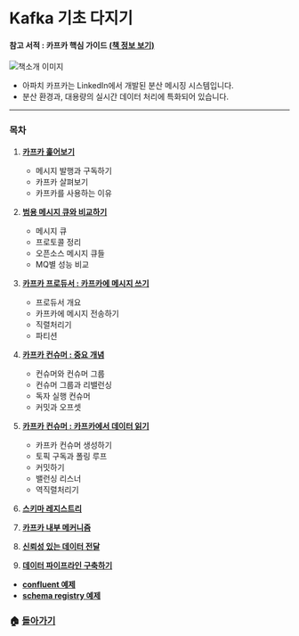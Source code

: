 # Kafka 기초 다지기

#### 참고 서적 : 카프카 핵심 가이드 [(책 정보 보기)](https://book.naver.com/bookdb/book_detail.nhn?bid=14093855)

![책소개 이미지](https://blogfiles.pstatic.net/MjAxODEyMjhfMTQg/MDAxNTQ1OTM5NTc0MjM1.lyhES1P4ku6xkSfqADeJmIKvGGvFB02tpSFJDIl8Xcog.rhAmyr6QAtQywjrRddknRdjmGl_eml4EI5_zQa7fLrEg.JPEG.3457soso/%EC%8A%A4%ED%81%AC%EB%A6%B0%EC%83%B7_2018-12-28_04-37-10.png)

- 아파치 카프카는 LinkedIn에서 개발된 분산 메시징 시스템입니다.
- 분산 환경과, 대용량의 실시간 데이터 처리에 특화되어 있습니다.

  

***

### 목차

1. [**카프카 훑어보기**](https://github.com/3457soso/TIL/blob/master/Kafka/01_Intro.md)

   - 메시지 발행과 구독하기
   - 카프카 살펴보기
   - 카프카를 사용하는 이유
2. [**범용 메시지 큐와 비교하기**](https://github.com/3457soso/TIL/blob/master/Kafka/02_compare.md)  

   - 메시지 큐
   - 프로토콜 정리
   - 오픈소스 메시지 큐들
   - MQ별 성능 비교
3. [**카프카 프로듀서 : 카프카에 메시지 쓰기**](https://github.com/3457soso/TIL/blob/master/Kafka/03_producer.md) 

   - 프로듀서 개요
   - 카프카에 메시지 전송하기
   - 직렬처리기
   - 파티션
4. [**카프카 컨슈머 : 중요 개념**](https://github.com/3457soso/TIL/blob/master/Kafka/04_consumer_core.md)

   - 컨슈머와 컨슈머 그룹
   - 컨슈머 그룹과 리밸런싱
   - 독자 실행 컨슈머
   - 커밋과 오프셋
5. [**카프카 컨슈머 : 카프카에서 데이터 읽기**](https://github.com/3457soso/TIL/blob/master/Kafka/05_consumer_use.md)
   - 카프카 컨슈머 생성하기
   - 토픽 구독과 폴링 루프
   - 커밋하기
   - 밸런싱 리스너
   - 역직렬처리기
6. [**스키마 레지스트리**](https://github.com/3457soso/TIL/blob/master/Kafka/06_schema_registry.md)
7. [**카프카 내부 메커니즘**](https://github.com/3457soso/TIL/blob/master/Kafka/07_inside.md)
8. [**신뢰성 있는 데이터 전달**](https://github.com/3457soso/TIL/blob/master/Kafka/08_reliability.md)
9. [**데이터 파이프라인 구축하기**](https://github.com/3457soso/TIL/blob/master/Kafka/09_data_pipeline.md)

- [**confluent 예제**]()
- [**schema registry 예제**]()



### :house: [**돌아가기**](https://github.com/3457soso/TIL)

